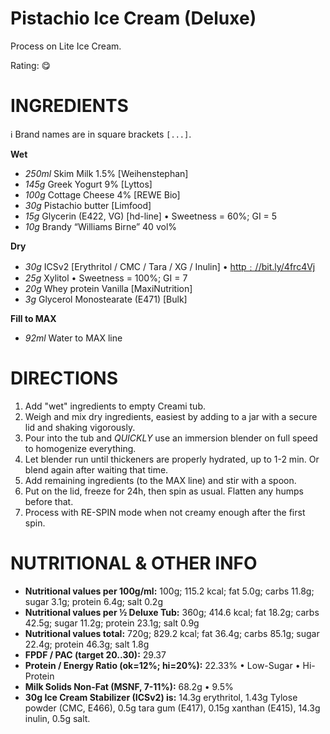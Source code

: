 # Pistachio Ice Cream (Deluxe)

Process on Lite Ice Cream.

Rating: 😋

# INGREDIENTS

ℹ️ Brand names are in square brackets `[...]`.

**Wet**

  - _250ml_ Skim Milk 1.5% [Weihenstephan]
  - _145g_ Greek Yogurt 9% [Lyttos]
  - _100g_ Cottage Cheese 4% [REWE Bio]
  - _30g_ Pistachio butter [Limfood]
  - _15g_ Glycerin (E422, VG) [hd-line] • Sweetness = 60%; GI = 5
  - _10g_ Brandy “Williams Birne” 40 vol%

**Dry**

  - _30g_ ICSv2 [Erythritol / CMC / Tara / XG / Inulin] • [http﹕//bit.ly/4frc4Vj](https://github.com/jhermann/ice-creamery/tree/main/recipes/Ice%20Cream%20Stabilizer%20%28ICS%29)
  - _25g_ Xylitol • Sweetness = 100%; GI = 7
  - _20g_ Whey protein Vanilla [MaxiNutrition]
  - _3g_ Glycerol Monostearate (E471) [Bulk]

**Fill to MAX**

  - _92ml_ Water to MAX line

# DIRECTIONS

 1. Add "wet" ingredients to empty Creami tub.
 1. Weigh and mix dry ingredients, easiest by adding to a jar with a secure lid and shaking vigorously.
 1. Pour into the tub and *QUICKLY* use an immersion blender on full speed to homogenize everything.
 1. Let blender run until thickeners are properly hydrated, up to 1-2 min. Or blend again after waiting that time.
 1. Add remaining ingredients (to the MAX line) and stir with a spoon.
 1. Put on the lid, freeze for 24h, then spin as usual. Flatten any humps before that.
 1. Process with RE-SPIN mode when not creamy enough after the first spin.

# NUTRITIONAL & OTHER INFO
- **Nutritional values per 100g/ml:** 100g; 115.2 kcal; fat 5.0g; carbs 11.8g; sugar 3.1g; protein 6.4g; salt 0.2g
- **Nutritional values per ½ Deluxe Tub:** 360g; 414.6 kcal; fat 18.2g; carbs 42.5g; sugar 11.2g; protein 23.1g; salt 0.9g
- **Nutritional values total:** 720g; 829.2 kcal; fat 36.4g; carbs 85.1g; sugar 22.4g; protein 46.3g; salt 1.8g
- **FPDF / PAC (target 20..30):** 29.37
- **Protein / Energy Ratio (ok=12%; hi=20%):** 22.33% • Low-Sugar • Hi-Protein
- **Milk Solids Non-Fat (MSNF, 7-11%):** 68.2g • 9.5%
- **30g Ice Cream Stabilizer (ICSv2) is:** 14.3g erythritol, 1.43g Tylose powder (CMC, E466), 
0.5g tara gum (E417), 0.15g xanthan (E415),
14.3g inulin, 0.5g salt.
